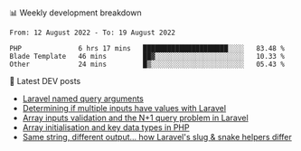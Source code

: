 📊 Weekly development breakdown
<!--START_SECTION:waka-->

```text
From: 12 August 2022 - To: 19 August 2022

PHP              6 hrs 17 mins   █████████████████████░░░░   83.48 %
Blade Template   46 mins         ██▓░░░░░░░░░░░░░░░░░░░░░░   10.33 %
Other            24 mins         █▒░░░░░░░░░░░░░░░░░░░░░░░   05.43 %
```

<!--END_SECTION:waka-->

📕 Latest DEV posts
<!-- BLOG-POST-LIST:START -->
- [Laravel named query arguments](https://dev.to/michaelvickersuk/laravel-named-query-arguments-28kd)
- [Determining if multiple inputs have values with Laravel](https://dev.to/michaelvickersuk/determining-if-multiple-inputs-have-values-with-laravel-km6)
- [Array inputs validation and the N+1 query problem in Laravel](https://dev.to/michaelvickersuk/array-inputs-validation-and-the-n1-query-problem-in-laravel-2agb)
- [Array initialisation and key data types in PHP](https://dev.to/michaelvickersuk/array-initialisation-and-key-data-types-in-php-1e5b)
- [Same string, different output... how Laravel&#39;s slug &amp; snake helpers differ](https://dev.to/michaelvickersuk/same-string-different-output-how-laravels-slug-snake-helpers-differ-1ccj)
<!-- BLOG-POST-LIST:END -->
